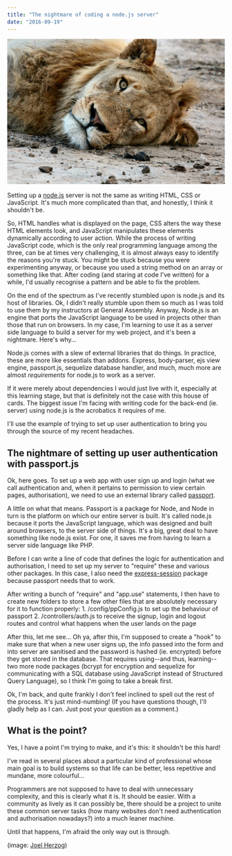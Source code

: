 ```yaml
---
title: "The nightmare of coding a node.js server"
date: "2016-09-19"
---
```


![lion lying restlessly on the ground](images/lion-lying-down-1024x684.jpeg)

Setting up a [node.js](https://nodejs.org/en/) server is not the same as writing HTML, CSS or JavaScript. It's much more complicated than that, and honestly, I think it shouldn't be.

So, HTML handles what is displayed on the page, CSS alters the way these HTML elements look, and JavaScript manipulates these elements dynamically according to user action. While the process of writing JavaScript code, which is the only real programming language among the three, can be at times very challenging, it is almost always easy to identify the reasons you're stuck. You might be stuck because you were experimenting anyway, or because you used a string method on an array or something like that. After coding (and staring at code I've written) for a while, I'd usually recognise a pattern and be able to fix the problem.

On the end of the spectrum as I've recently stumbled upon is node.js and its host of libraries. Ok, I didn't really stumble upon them so much as I was told to use them by my instructors at General Assembly. Anyway, Node.js is an engine that ports the JavaScript language to be used in projects other than those that run on browsers. In my case, I'm learning to use it as a server side language to build a server for my web project, and it's been a nightmare. Here's why...

Node.js comes with a slew of external libraries that do things. In practice, these are more like essentials than addons. Express, body-parser, ejs view engine, passport.js, sequelize database handler, and much, much more are almost _requirements_ for node.js to work as a server.

If it were merely about dependencies I would just live with it, especially at this learning stage, but that is definitely not the case with this house of cards. The biggest issue I'm facing with writing code for the back-end (ie. server) using node.js is the acrobatics it requires of me.

I'll use the example of trying to set up user authentication to bring you through the source of my recent headaches.

## The nightmare of setting up user authentication with passport.js

Ok, here goes. To set up a web app with user sign up and login (what we call authentication and, when it pertains to permission to view certain pages, authorisation), we need to use an external library called [passport](http://passportjs.org/).

A little on what that means. Passport is a package for Node, and Node in turn is the platform on which our entire server is built. It's called node.js because it ports the JavaScript language, which was designed and built around browsers, to the server side of things. It's a big, great deal to have something like node.js exist. For one, it saves me from having to learn a server side language like PHP.

Before I can write a line of code that defines the logic for authentication and authorisation, I need to set up my server to "require" these and various other packages. In this case, I also need the [express-session](https://github.com/expressjs/session) package because passport needs that to work.

After writing a bunch of "require" and "app.use" statements, I then have to create new folders to store a few other files that are absolutely necessary for it to function properly: 1. /config/ppConfig.js to set up the behaviour of passport 2. /controllers/auth.js to receive the signup, login and logout routes and control what happens when the user lands on the page

After this, let me see... Oh ya, after this, I'm supposed to create a "hook" to make sure that when a new user signs up, the info passed into the form and into server are sanitised and the password is hashed (ie. encrypted) before they get stored in the database. That requires using--and thus, learning--two more node packages (bcrypt for encryption and sequelize for communicating with a SQL database using JavaScript instead of Structured Query Language), so I think I'm going to take a break first.

Ok, I'm back, and quite frankly I don't feel inclined to spell out the rest of the process. It's just mind-numbing! (If you have questions though, I'll gladly help as I can. Just post your question as a comment.)

## What is the point?

Yes, I have a point I'm trying to make, and it's this: it shouldn't be this hard!

I've read in several places about a particular kind of professional whose main goal is to build systems so that life can be better, less repetitive and mundane, more colourful...

Programmers are not supposed to have to deal with unnecessary complexity, and this is clearly what it is. It should be easier. With a community as lively as it can possibly be, there should be a project to unite these common server tasks (how many websites don't need authentication and authorisation nowadays?) into a much leaner machine.

Until that happens, I'm afraid the only way out is through.

(image: [Joel Herzog](https://unsplash.com/@joel_herzog))

